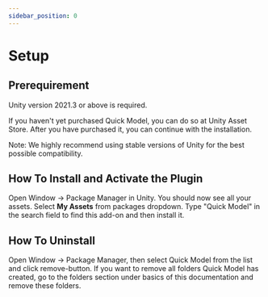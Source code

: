 ```yaml
---
sidebar_position: 0
---
```


# Setup

## Prerequirement
Unity version 2021.3 or above is required.

If you haven't yet purchased Quick Model, you can do so at Unity Asset Store.
After you have purchased it, you can continue with the installation.

Note: We highly recommend using stable versions of Unity for the best possible compatibility.

## How To Install and Activate the Plugin
Open Window -> Package Manager in Unity. You should now see all your assets.
Select **My Assets** from packages dropdown.
Type "Quick Model" in the search field to find this add-on and then install it.

## How To Uninstall
Open Window -> Package Manager, then select Quick Model from the list and click remove-button.
If you want to remove all folders Quick Model has created, go to the folders section under basics of this documentation and remove these folders.